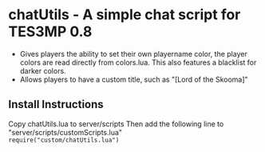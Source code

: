 # chatUtils - A simple chat script for TES3MP 0.8
- Gives players the ability to set their own playername color, the player colors are read directly from colors.lua. This also features a blacklist for darker colors.
- Allows players to have a custom title, such as "[Lord of the Skooma]"

## Install Instructions
Copy chatUtils.lua to server/scripts
Then add the following line to "server/scripts/customScripts.lua"<br>
`require("custom/chatUtils.lua")`